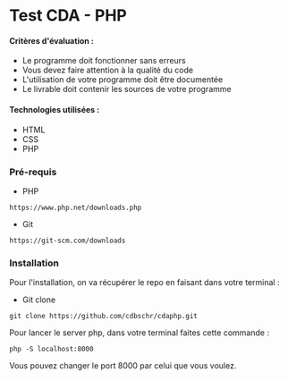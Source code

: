 # Test CDA - PHP

#### Critères d'évaluation :

- Le programme doit fonctionner sans erreurs
- Vous devez faire attention à la qualité du code
- L'utilisation de votre programme doit être documentée 
- Le livrable doit contenir les sources de votre programme

#### Technologies utilisées :

- HTML
- CSS
- PHP

### Pré-requis

-  PHP
```
https://www.php.net/downloads.php
```

- Git 
```
https://git-scm.com/downloads
```

### Installation

Pour l'installation, on va récupérer le repo en faisant dans votre terminal :
- Git clone
```
git clone https://github.com/cdbschr/cdaphp.git
```

Pour lancer le server php, dans votre terminal faites cette commande :

```
php -S localhost:8000
```

Vous pouvez changer le port 8000 par celui que vous voulez.